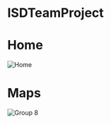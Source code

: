 # ISDTeamProject

# Home
![Home](https://user-images.githubusercontent.com/19159759/120107193-08ffb700-c19b-11eb-9456-7427c4065cb4.png)

# Maps
![Group 8](https://user-images.githubusercontent.com/19159759/120107190-000ee580-c19b-11eb-916e-be9a0611c163.png)

